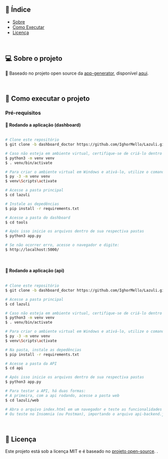 ## :pushpin: Índice

- [Sobre](#sobre-o-projeto)
- [Como Executar](#executar)
- [Licença](#licenca)

<br>

<a id="sobre-o-projeto"></a>

## 💻 Sobre o projeto

:rocket: Baseado no projeto open source da [app-generator](https://github.com/app-generator), disponível [aqui](https://github.com/app-generator/flask-dashboard-atlantis-dark). 

<br>

<a id="executar"></a>

## 🚀 Como executar o projeto

### Pré-requisitos

#### 🧭 Rodando a aplicação (dashboard) 

```bash

# Clone este repositório
$ git clone -b dashboard_doctor https://github.com/IghorMello/Lazuli.git

# Caso não esteja em ambiente virtual, certifique-se de criá-lo dentro da pasta (em Linux/macOS) e ativá-lo
$ python3 -m venv venv
$ . venv/bin/activate

# Para criar o ambiente virtual em Windows e ativá-lo, utilize o comando abaixo
$ py -3 -m venv venv
$ venv\Scripts\activate

# Acesse a pasta principal 
$ cd lazuli

# Instale as depedências
$ pip install -r requirements.txt

# Acesse a pasta do dashboard 
$ cd tools

# Após isso inicie os arquivos dentro de sua respectiva pastas
$ python3 app.py

# Se não ocorrer erro, acesse o navegador e digite:
$ http://localhost:5000/

```

<br>

#### 🧭 Rodando a aplicação (api) 

```bash

# Clone este repositório
$ git clone -b dashboard_doctor https://github.com/IghorMello/Lazuli.git

# Acesse a pasta principal 
$ cd lazuli

# Caso não esteja em ambiente virtual, certifique-se de criá-lo dentro da pasta (em Linux/macOS) e ativá-lo
$ python3 -m venv venv
$ . venv/bin/activate

# Para criar o ambiente virtual em Windows e ativá-lo, utilize o comando abaixo
$ py -3 -m venv venv
$ venv\Scripts\activate

# Na pasta, instale as depedências
$ pip install -r requirements.txt

# Acesse a pasta da API 
$ cd api

# Após isso inicie os arquivos dentro de sua respectiva pastas
$ python3 app.py

# Para testar a API, há duas formas:
# A primeira, com a api rodando, acesse a pasta web
$ cd lazuli/web

# Abra o arquivo index.html em um navegador e teste as funcionalidades
# Ou teste no Insomnia (ou Postman), importando o arquivo api-backend.json e com a api rodando em paralelo

```

<br>

<a id="licenca"></a>

## :memo: Licença

Este projeto está sob a licença MIT e é baseado no [projeto open-source](https://github.com/app-generator/flask-dashboard-atlantis-dark). .